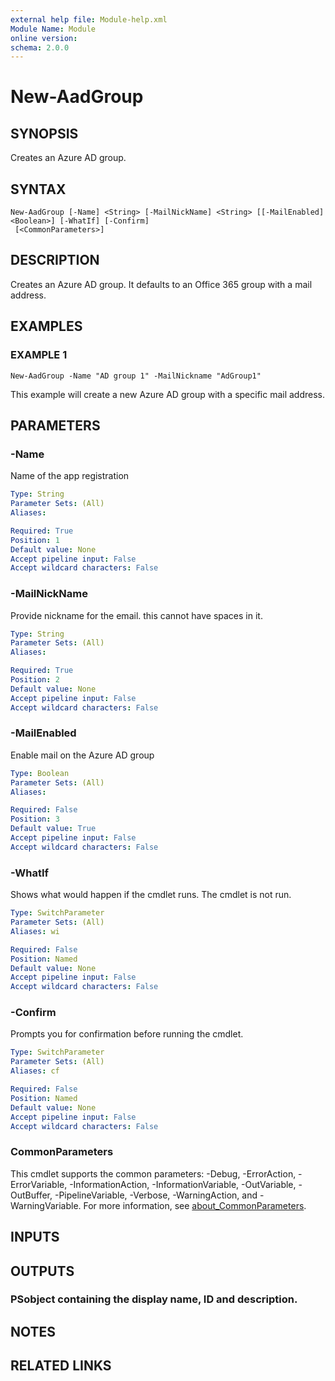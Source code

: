 ```yaml
---
external help file: Module-help.xml
Module Name: Module
online version:
schema: 2.0.0
---
```


# New-AadGroup

## SYNOPSIS
Creates an Azure AD group.

## SYNTAX

```
New-AadGroup [-Name] <String> [-MailNickName] <String> [[-MailEnabled] <Boolean>] [-WhatIf] [-Confirm]
 [<CommonParameters>]
```

## DESCRIPTION
Creates an Azure AD group.
It defaults to an Office 365 group with a mail address.

## EXAMPLES

### EXAMPLE 1
```
New-AadGroup -Name "AD group 1" -MailNickname "AdGroup1"
```

This example will create a new Azure AD group with a specific mail address.

## PARAMETERS

### -Name
Name of the app registration

```yaml
Type: String
Parameter Sets: (All)
Aliases:

Required: True
Position: 1
Default value: None
Accept pipeline input: False
Accept wildcard characters: False
```

### -MailNickName
Provide nickname for the email.
this cannot have spaces in it.

```yaml
Type: String
Parameter Sets: (All)
Aliases:

Required: True
Position: 2
Default value: None
Accept pipeline input: False
Accept wildcard characters: False
```

### -MailEnabled
Enable mail on the Azure AD group

```yaml
Type: Boolean
Parameter Sets: (All)
Aliases:

Required: False
Position: 3
Default value: True
Accept pipeline input: False
Accept wildcard characters: False
```

### -WhatIf
Shows what would happen if the cmdlet runs.
The cmdlet is not run.

```yaml
Type: SwitchParameter
Parameter Sets: (All)
Aliases: wi

Required: False
Position: Named
Default value: None
Accept pipeline input: False
Accept wildcard characters: False
```

### -Confirm
Prompts you for confirmation before running the cmdlet.

```yaml
Type: SwitchParameter
Parameter Sets: (All)
Aliases: cf

Required: False
Position: Named
Default value: None
Accept pipeline input: False
Accept wildcard characters: False
```

### CommonParameters
This cmdlet supports the common parameters: -Debug, -ErrorAction, -ErrorVariable, -InformationAction, -InformationVariable, -OutVariable, -OutBuffer, -PipelineVariable, -Verbose, -WarningAction, and -WarningVariable. For more information, see [about_CommonParameters](http://go.microsoft.com/fwlink/?LinkID=113216).

## INPUTS

## OUTPUTS

### PSobject containing the display name, ID and description.
## NOTES

## RELATED LINKS
